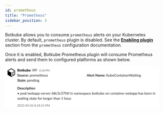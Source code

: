 ```yaml
---
id: prometheus
title: "Prometheus"
sidebar_position: 3
---
```


Botkube allows you to consume `prometheus` alerts on your Kubernetes cluster. By default, `prometheus` plugin is disabled. See the [**Enabling plugin**](../../configuration/source/prometheus#enabling-plugin) section from the `prometheus` configuration documentation.

Once it is enabled, Botkube Prometheus plugin will consume Prometheus alerts and send them to configured platforms as shown below.

![Prometheus Alerts](./assets/prometheus-alerts.png)
